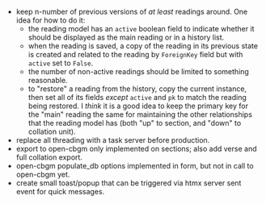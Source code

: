 - keep n-number of previous versions of *at least* readings around. One idea for how to do it:
    - the reading model has an `active` boolean field to indicate whether it should be displayed as the main reading or in a history list.
    - when the reading is saved, a copy of the reading in its previous state is created and related to the reading by `ForeignKey` field but with `active` set to `False`.
    - the number of non-active readings should be limited to something reasonable.
    - to "restore" a reading from the history, copy the current instance, then set all of its fields *except* `active` and `pk` to match the reading being restored. I *think* it is a good idea to keep the primary key for the "main" reading the same for maintaining the other relationships that the reading model has (both "up" to section, and "down" to collation unit).
- replace all threading with a task server before production.
- export to open-cbgm only implemented on sections; also add verse and full collation export.
- open-cbgm populate_db options implemented in form, but not in call to open-cbgm yet.
- create small toast/popup that can be triggered via htmx server sent event for quick messages.
